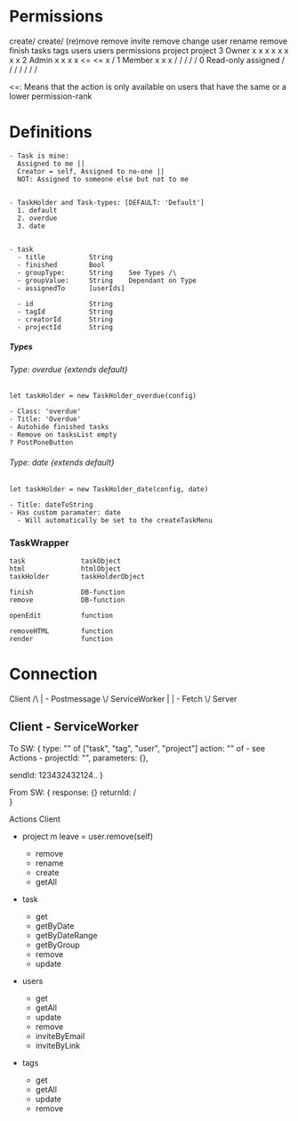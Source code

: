 

<h1>Permissions</h1>
                       create/   create/
                      (re)move   remove    invite   remove   change user   rename     remove
              finish    tasks    tags      users    users    permissions   project    project
3 Owner       x         x        x         x        x        x             x          x
2 Admin       x         x        x         x        <=       <=            x          /
1 Member      x         x        x         /        /        /             /          /
0 Read-only   assigned  /        /         /        /        /             /          /

<=: Means that the action is only available on users that have the same or a lower permission-rank



<h1>Definitions</h1>

    - Task is mine: 
      Assigned to me ||
      Creator = self, Assigned to no-one ||
      NOT: Assigned to someone else but not to me


    - TaskHolder and Task-types: [DEFAULT: 'Default']
      1. default 
      2. overdue
      3. date


    - task
      - title           String
      - finished        Bool
      - groupType:      String    See Types /\
      - groupValue:     String    Dependant on Type
      - assignedTo      [userIds]
      
      - id              String
      - tagId           String
      - creatorId       String
      - projectId       String








<h5>Types</h5>

<h6>Type: overdue {extends default}</h6>
    
    let taskHolder = new TaskHolder_overdue(config)

    - Class: 'overdue'
    - Title: 'Overdue'
    - Autohide finished tasks
    - Remove on tasksList empty
    ? PostPoneButton



<h6>Type: date {extends default}</h6>

    let taskHolder = new TaskHolder_date(config, date)
    
    - Title: dateToString
    - Has custom paramater: date
      - Will automatically be set to the createTaskMenu








<h3>TaskWrapper</h3>

    task              taskObject
    html              htmlObject
    taskHolder        taskHolderObject

    finish            DB-function
    remove            DB-function
    
    openEdit          function
    
    removeHTML        function
    render            function













<h1>Connection</h1>
    Client
      /\  
      |       - Postmessage
      \/
  ServiceWorker
      |
      |      - Fetch
      \/
    Server



<h2>Client - ServiceWorker</h2>
To SW: {
  type: "" of ["task", "tag", "user", "project"]
  action: "" of - see Actions -
  projectId: "",
  parameters: {},

  sendId: 123432432124..
}

From SW: {
  response: {}
  returnId: /\
}





Actions
Client                                        
- project
  m leave = user.remove(self)               
  - remove
  - rename
  - create
  - getAll

- task
  - get
  - getByDate
  - getByDateRange
  - getByGroup
  - remove
  - update

- users
  - get
  - getAll
  - update
  - remove
  - inviteByEmail
  - inviteByLink

- tags
  - get
  - getAll
  - update
  - remove


